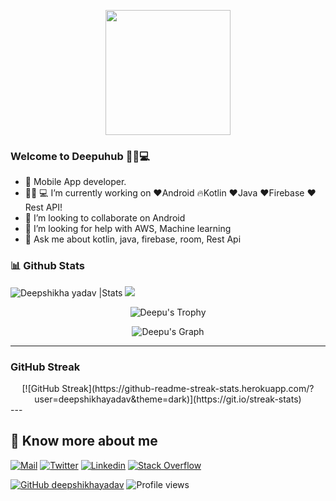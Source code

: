 
<p align="center">

  <img src="https://image.myanimelist.net/ui/0YNGMBN7CXMEk-P9BspU4WlXmBe_SGHSnNvwDnnlOFXgoK141ZQMZGqHOwW4COUaA-H7pn7b82XhWJ6H9RN-JR2r3Ga0y_Dm6qoNuOy4HQ_5pyojYSBxN_X8qJc9uVFAVlTXjzR6-iPXyJGc-YQoGztwdaIpDG-mFRbYMwZlW_Q" height="200" />
</p>

### Welcome to Deepuhub 👩‍💻💻

- 📱 Mobile App developer.
- 👩🏻‍ 💻 I’m currently working on ❤️Android 🔥Kotlin ❤️Java ❤️Firebase ❤️Rest API!
- 👯 I’m looking to collaborate on Android
- 🤔 I’m looking for help with AWS, Machine learning
- 💬 Ask me about kotlin, java, firebase, room, Rest Api

### 📊 Github Stats
 <span align="center">
<img src="https://github-readme-stats.vercel.app/api?username=deepshikhayadav&count_private=true&show_icons=true&theme=highcontrast&include_all_commits=true" alt="Deepshikha yadav |Stats" />
    <img src="https://github-readme-stats.vercel.app/api/top-langs/?username=deepshikhayadav&theme=dracula&layout=compact)](https://github.com/deepshikhayadav/github-readme-stats"/>
  
![Deepu's Trophy](https://github-profile-trophy.vercel.app/?username=deepshikhayadav&theme=dracula&column=4&no-frame=true)

![Deepu's Graph](https://activity-graph.herokuapp.com/graph?username=deepshikhayadav&area=true&hide_border=true&theme=dracula)

 
  </span>
  
---

### GitHub Streak
<div align="center">
  [![GitHub Streak](https://github-readme-streak-stats.herokuapp.com/?user=deepshikhayadav&theme=dark)](https://git.io/streak-stats)
  
  </div>
---
  
  ## 🔗 Know more about me 
[![Mail](https://img.shields.io/badge/-Say%20Hi!-black?style=for-the-badge&logo=gmail)](mailto:deepshikhayadav2000@gmail.com)
[![Twitter](https://img.shields.io/badge/-Twitter-black?style=for-the-badge&logo=twitter)](https://twitter.com/Deepshi83711299)
[![Linkedin](https://img.shields.io/badge/-LinkedIn-black?style=for-the-badge&logo=Linkedin)](https://www.linkedin.com/in/deepshikha-yadav-27-10/)
[![Stack Overflow](https://img.shields.io/badge/-StackOverflow-black?style=for-the-badge&logo=StackOverflow)](https://stackoverflow.com/users/12636730/deepshikha-yadav?tab=topactivity)


[![GitHub deepshikhayadav](https://img.shields.io/github/followers/deepshikhayadav?label=follow&style=social)](https://github.com/deepshikhayadav)
![Profile views](https://gpvc.arturio.dev/deepshikhayadav)  
